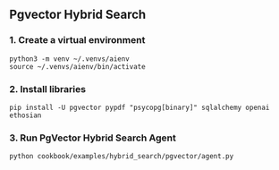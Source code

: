 ## Pgvector Hybrid Search

### 1. Create a virtual environment

```shell
python3 -m venv ~/.venvs/aienv
source ~/.venvs/aienv/bin/activate
```

### 2. Install libraries

```shell
pip install -U pgvector pypdf "psycopg[binary]" sqlalchemy openai ethosian
```

### 3. Run PgVector Hybrid Search Agent

```shell
python cookbook/examples/hybrid_search/pgvector/agent.py
```

